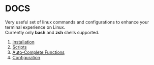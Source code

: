 # DOCS

Very useful set of linux commands and configurations to enhance your terminal experience on Linux. \
Currently only **bash** and **zsh** shells supported.

1. [Installation](./docs/INSTALLATION.md)
2. [Scripts](./docs/SCRIPTS.md)
3. [Auto-Complete Functions](./docs/AUTO_COMPLETE_FUNCTIONS.md)
4. [Configuration](./docs/CONFIGURATION.md)